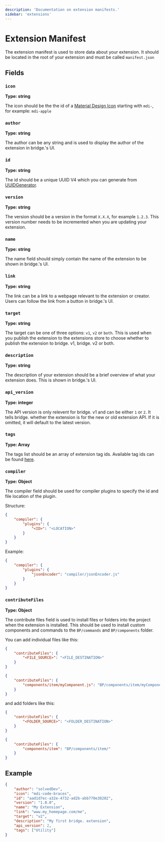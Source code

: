 ```yaml
---
description: 'Documentation on extension manifests.'
sidebar: 'extensions'
---
```


# Extension Manifest

The extension manifest is used to store data about your extension. It should be located in the root of your extension and must be called `manifest.json`

## Fields

### `icon`

**Type: string**

The icon should be the the id of a [Material Design Icon](https://materialdesignicons.com/) starting with `mdi-`, for example: `mdi-apple`

### `author`

**Type: string**

The author can be any string and is used to display the author of the extension in bridge.'s UI.

### `id`

**Type: string**

The id should be a unique UUID V4 which you can generate from [UUIDGenerator](https://www.uuidgenerator.net/).

### `version`

**Type: string**

The version should be a version in the format `X.X.X`, for example `1.2.3`. This version number needs to be incremented when you are updating your extension.

### `name`

**Type: string**

The name field should simply contain the name of the extension to be shown in bridge.'s UI.

### `link`

**Type: string**

The link can be a link to a webpage relevant to the extension or creator. Users can follow the link from a button in bridge.'s UI.

### `target`

**Type: string**

The target can be one of three options: `v1`, `v2` or `both`. This is used when you publish the extension to the extensions store to choose whether to publish the extension to bridge. v1, bridge. v2 or both.

### `description`

**Type: string**

The description of your extension should be a brief overview of what your extension does. This is shown in bridge.'s UI.

### `api_version`

**Type: integer**

The API version is only relevent for bridge. v1 and can be either `1` or `2`. It tells bridge. whether the extension is for the new or old extension API. If it is omitted, it will default to the latest version.

### `tags`

**Type: Array<string>**

The tags list should be an array of extension tag ids. Available tag ids can be found [here](https://github.com/bridge-core/editor-packages/blob/main/packages/common/extensionTags.json).

### `compiler`

**Type: Object**

The compiler field should be used for compiler plugins to specify the id and file location of the plugin.

Structure:

```json
{
	"compiler": {
		"plugins": {
			"<ID>": "<LOCATION>"
		}
	}
}
```

Example:

```json
{
	"compiler": {
		"plugins": {
			"jsonEncoder": "compiler/jsonEncoder.js"
		}
	}
}
```

### `contributeFiles`

**Type: Object**

The contribute files field is used to install files or folders into the project when the extension is installed. This should be used to install custom components and commands to the `BP/commands` and `BP/components` folder.

You can add individual files like this:

```json
{
	"contributeFiles": {
		"<FILE_SOURCE>": "<FILE_DESTINATION>"
	}
}
```

```json
{
	"contributeFiles": {
		"components/item/myComponent.js": "BP/components/item/myComponent.js"
	}
}
```

and add folders like this:

```json
{
	"contributeFiles": {
		"<FOLDER_SOURCE>": "<FOLDER_DESTINATION>"
	}
}
```

```json
{
	"contributeFiles": {
		"components/item": "BP/components/item/"
	}
}
```

## Example

```json
{
	"author": "solvedDev",
	"icon": "mdi-code-braces",
	"id": "aad1d7ec-a32e-4732-ad2b-abb770e38202",
	"version": "1.0.0",
	"name": "My Extension",
	"link": "www.my_homepage.com/me",
	"target": "v2",
	"description": "My first bridge. extension",
	"api_version": 2,
	"tags": ["Utility"]
}
```
